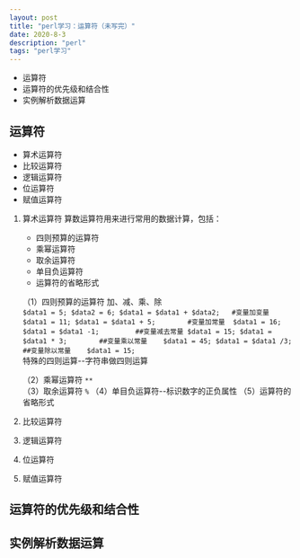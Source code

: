 ```yaml
---
layout: post
title: "perl学习：运算符（未写完）"
date: 2020-8-3 
description: "perl"
tags: "perl学习"
---
```


- 运算符
- 运算符的优先级和结合性
- 实例解析数据运算

## 运算符
- 算术运算符
- 比较运算符
- 逻辑运算符
- 位运算符
- 赋值运算符

1. 算术运算符
	算数运算符用来进行常用的数据计算，包括：
	- 四则预算的运算符
	- 乘幂运算符
	- 取余运算符
	- 单目负运算符
	- 运算符的省略形式
	
	（1）四则预算的运算符
		加、减、乘、除   
		```
		$data1 = 5;
		$data2 = 6;
		$data1 = $data1 + $data2;	#变量加变量	$data1 = 11;
		$data1 = $data1 + 5;		#变量加常量	$data1 = 16;
		$data1 = $data1 -1;			##变量减去常量 $data1 = 15;
		$data1 = $data1 * 3;		##变量乘以常量	$data1 = 45;
		$data1 = $data1 /3;			##变量除以常量	$data1 = 15;
		```  
		特殊的四则运算--字符串做四则运算  
		
	（2）乘幂运算符 `**`   
	（3）取余运算符 `%`
	（4）单目负运算符--标识数字的正负属性
	（5）运算符的省略形式
	
2. 比较运算符

3. 逻辑运算符

4. 位运算符

5. 赋值运算符
## 运算符的优先级和结合性
## 实例解析数据运算

